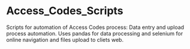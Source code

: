 # Access_Codes_Scripts
Scripts for automation of Access Codes process:
Data entry and upload process automation. Uses pandas for data processing and selenium for online navigation and files upload to cliets web.
